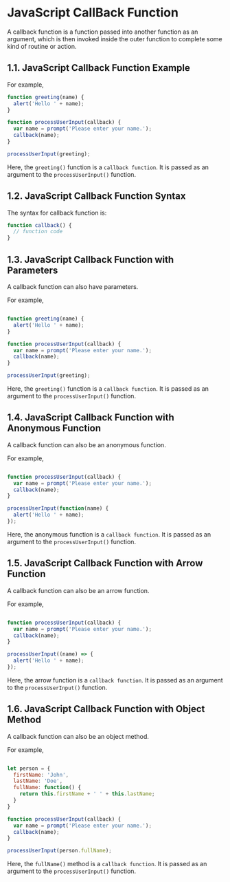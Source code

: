 # JavaScript CallBack Function

A callback function is a function passed into another function as an argument, which is then invoked inside the outer function to complete some kind of routine or action.

## 1.1. JavaScript Callback Function Example

For example,

```js
function greeting(name) {
  alert('Hello ' + name);
}

function processUserInput(callback) {
  var name = prompt('Please enter your name.');
  callback(name);
}

processUserInput(greeting);
```

Here, the `greeting()` function is a `callback function`. It is passed as an argument to the `processUserInput()` function.

## 1.2. JavaScript Callback Function Syntax

The syntax for callback function is:

```js
function callback() {
  // function code
}
```

## 1.3. JavaScript Callback Function with Parameters

A callback function can also have parameters.

For example,

```js

function greeting(name) {
  alert('Hello ' + name);
}

function processUserInput(callback) {
  var name = prompt('Please enter your name.');
  callback(name);
}

processUserInput(greeting);
```

Here, the `greeting()` function is a `callback function`. It is passed as an argument to the `processUserInput()` function.

## 1.4. JavaScript Callback Function with Anonymous Function

A callback function can also be an anonymous function.

For example,

```js

function processUserInput(callback) {
  var name = prompt('Please enter your name.');
  callback(name);
}

processUserInput(function(name) {
  alert('Hello ' + name);
});
```

Here, the anonymous function is a `callback function`. It is passed as an argument to the `processUserInput()` function.

## 1.5. JavaScript Callback Function with Arrow Function

A callback function can also be an arrow function.

For example,

```js

function processUserInput(callback) {
  var name = prompt('Please enter your name.');
  callback(name);
}

processUserInput((name) => {
  alert('Hello ' + name);
});
```

Here, the arrow function is a `callback function`. It is passed as an argument to the `processUserInput()` function.

## 1.6. JavaScript Callback Function with Object Method

A callback function can also be an object method.

For example,

```js

let person = {
  firstName: 'John',
  lastName: 'Doe',
  fullName: function() {
    return this.firstName + ' ' + this.lastName;
  }
}

function processUserInput(callback) {
  var name = prompt('Please enter your name.');
  callback(name);
}

processUserInput(person.fullName);
```

Here, the `fullName()` method is a `callback function`. It is passed as an argument to the `processUserInput()` function.

